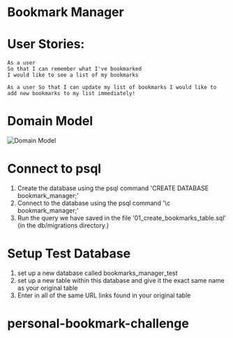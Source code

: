 # Bookmark Manager

# User Stories:

```
As a user
So that I can remember what I've bookmarked
I would like to see a list of my bookmarks
```
```
As a user So that I can update my list of bookmarks I would like to add new bookmarks to my list immediately!
```

# Domain Model

![Domain Model](https://imgur.com/45u0myO.png)


# Connect to psql
1. Create the database using the psql command 'CREATE DATABASE bookmark_manager;'
2. Connect to the database using the psql command '\c bookmark_manager;'
3. Run the query we have saved in the file '01_create_bookmarks_table.sql' (in the db/migrations directory.)

# Setup Test Database
1. set up a new database called bookmarks_manager_test
2. set up a new table within this database and give it the exact same name as your original table
3. Enter in all of the same URL links found in your original table
# personal-bookmark-challenge
